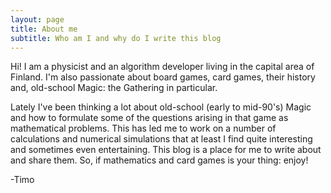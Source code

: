 ```yaml
---
layout: page
title: About me
subtitle: Who am I and why do I write this blog
---
```


Hi! I am a physicist and an algorithm developer living in the capital area of Finland. I'm also passionate about board games, card games, their history and, old-school Magic: the Gathering in particular.

Lately I've been thinking a lot about old-school (early to mid-90's) Magic and how to formulate some of the questions arising in that game as mathematical problems. This has led me to work on a number of calculations and numerical simulations that at least I find quite interesting and sometimes even entertaining. This blog is a place for me to write about and share them. So, if mathematics and card games is your thing: enjoy!

-Timo
